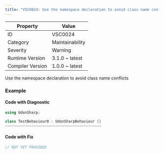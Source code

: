 ```yaml
---
title: "VSC0024: Use the namespace declaration to avoid class name conflicts"
---
```


| Property         | Value           |
| ---------------- | --------------- |
| ID               | VSC0024         |
| Category         | Maintainability |
| Severity         | Warning         |
| Runtime Version  | 3.1.0 ~ latest  |
| Compiler Version | 1.0.0 ~ latest  |

Use the namespace declaration to avoid class name conflicts

### Example

#### Code with Diagnostic

```csharp
using UdonSharp;

class TestBehaviour0 : UdonSharpBehaviour {}
~~~~~~~~~~~~~~~~~~~~~~~~~~~~~~~~~~~~~~~~~~~~
```

#### Code with Fix

```csharp
// NOT YET PROVIDED
```
